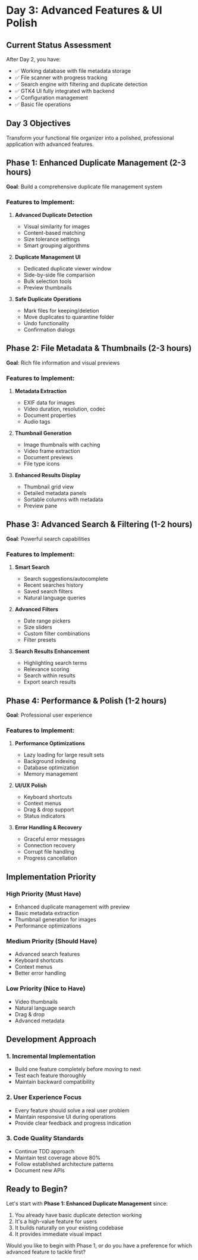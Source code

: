 # Day 3: Advanced Features & UI Polish

## Current Status Assessment
After Day 2, you have:
- ✅ Working database with file metadata storage
- ✅ File scanner with progress tracking
- ✅ Search engine with filtering and duplicate detection
- ✅ GTK4 UI fully integrated with backend
- ✅ Configuration management
- ✅ Basic file operations

## Day 3 Objectives
Transform your functional file organizer into a polished, professional application with advanced features.

## Phase 1: Enhanced Duplicate Management (2-3 hours)
**Goal**: Build a comprehensive duplicate file management system

### Features to Implement:
1. **Advanced Duplicate Detection**
   - Visual similarity for images
   - Content-based matching
   - Size tolerance settings
   - Smart grouping algorithms

2. **Duplicate Management UI**
   - Dedicated duplicate viewer window
   - Side-by-side file comparison
   - Bulk selection tools
   - Preview thumbnails

3. **Safe Duplicate Operations**
   - Mark files for keeping/deletion
   - Move duplicates to quarantine folder
   - Undo functionality
   - Confirmation dialogs

## Phase 2: File Metadata & Thumbnails (2-3 hours)
**Goal**: Rich file information and visual previews

### Features to Implement:
1. **Metadata Extraction**
   - EXIF data for images
   - Video duration, resolution, codec
   - Document properties
   - Audio tags

2. **Thumbnail Generation**
   - Image thumbnails with caching
   - Video frame extraction
   - Document previews
   - File type icons

3. **Enhanced Results Display**
   - Thumbnail grid view
   - Detailed metadata panels
   - Sortable columns with metadata
   - Preview pane

## Phase 3: Advanced Search & Filtering (1-2 hours)
**Goal**: Powerful search capabilities

### Features to Implement:
1. **Smart Search**
   - Search suggestions/autocomplete
   - Recent searches history
   - Saved search filters
   - Natural language queries

2. **Advanced Filters**
   - Date range pickers
   - Size sliders
   - Custom filter combinations
   - Filter presets

3. **Search Results Enhancement**
   - Highlighting search terms
   - Relevance scoring
   - Search within results
   - Export search results

## Phase 4: Performance & Polish (1-2 hours)
**Goal**: Professional user experience

### Features to Implement:
1. **Performance Optimizations**
   - Lazy loading for large result sets
   - Background indexing
   - Database optimization
   - Memory management

2. **UI/UX Polish**
   - Keyboard shortcuts
   - Context menus
   - Drag & drop support
   - Status indicators

3. **Error Handling & Recovery**
   - Graceful error messages
   - Connection recovery
   - Corrupt file handling
   - Progress cancellation

## Implementation Priority

### High Priority (Must Have)
- Enhanced duplicate management with preview
- Basic metadata extraction
- Thumbnail generation for images
- Performance optimizations

### Medium Priority (Should Have)
- Advanced search features
- Keyboard shortcuts
- Context menus
- Better error handling

### Low Priority (Nice to Have)
- Video thumbnails
- Natural language search
- Drag & drop
- Advanced metadata

## Development Approach

### 1. Incremental Implementation
- Build one feature completely before moving to next
- Test each feature thoroughly
- Maintain backward compatibility

### 2. User Experience Focus
- Every feature should solve a real user problem
- Maintain responsive UI during operations
- Provide clear feedback and progress indication

### 3. Code Quality Standards
- Continue TDD approach
- Maintain test coverage above 80%
- Follow established architecture patterns
- Document new APIs

## Ready to Begin?

Let's start with **Phase 1: Enhanced Duplicate Management** since:
1. You already have basic duplicate detection working
2. It's a high-value feature for users
3. It builds naturally on your existing codebase
4. It provides immediate visual impact

Would you like to begin with Phase 1, or do you have a preference for which advanced feature to tackle first?